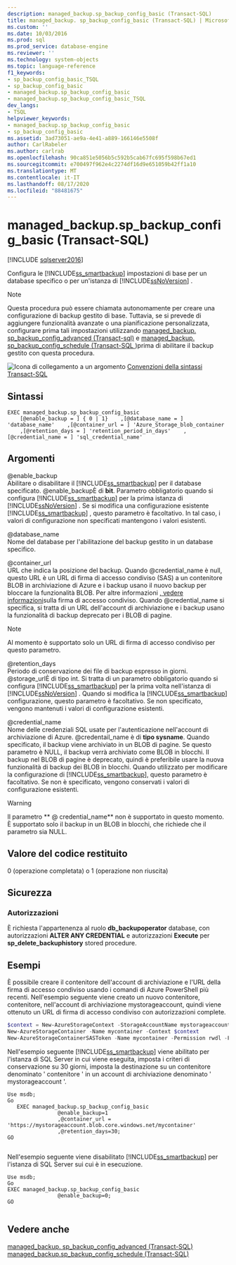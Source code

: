 ```yaml
---
description: managed_backup.sp_backup_config_basic (Transact-SQL)
title: managed_backup. sp_backup_config_basic (Transact-SQL) | Microsoft Docs
ms.custom: ''
ms.date: 10/03/2016
ms.prod: sql
ms.prod_service: database-engine
ms.reviewer: ''
ms.technology: system-objects
ms.topic: language-reference
f1_keywords:
- sp_backup_config_basic_TSQL
- sp_backup_config_basic
- managed_backup.sp_backup_config_basic
- managed_backup.sp_backup_config_basic_TSQL
dev_langs:
- TSQL
helpviewer_keywords:
- managed_backup.sp_backup_config_basic
- sp_backup_config_basic
ms.assetid: 3ad73051-ae9a-4e41-a889-166146e5508f
author: CarlRabeler
ms.author: carlrab
ms.openlocfilehash: 90ca851e5056b5c592b5cab67fc695f598b67ed1
ms.sourcegitcommit: e700497f962e4c2274df16d9e651059b42ff1a10
ms.translationtype: MT
ms.contentlocale: it-IT
ms.lasthandoff: 08/17/2020
ms.locfileid: "88481675"
---
```

# <a name="managed_backupsp_backup_config_basic-transact-sql"></a>managed_backup.sp_backup_config_basic (Transact-SQL)
[!INCLUDE [sqlserver2016](../../includes/applies-to-version/sqlserver2016.md)]

  Configura le [!INCLUDE[ss_smartbackup](../../includes/ss-smartbackup-md.md)] impostazioni di base per un database specifico o per un'istanza di [!INCLUDE[ssNoVersion](../../includes/ssnoversion-md.md)] .  
  
> [!NOTE]  
>  Questa procedura può essere chiamata autonomamente per creare una configurazione di backup gestito di base. Tuttavia, se si prevede di aggiungere funzionalità avanzate o una pianificazione personalizzata, configurare prima tali impostazioni utilizzando [managed_backup. sp_backup_config_advanced &#40;Transact-sql&#41;](../../relational-databases/system-stored-procedures/managed-backup-sp-backup-config-advanced-transact-sql.md) e [managed_backup. sp_backup_config_schedule &#40;Transact-SQL ](../../relational-databases/system-stored-procedures/managed-backup-sp-backup-config-schedule-transact-sql.md)&#41;prima di abilitare il backup gestito con questa procedura.  
   
 ![Icona di collegamento a un argomento](../../database-engine/configure-windows/media/topic-link.gif "Icona di collegamento a un argomento") [Convenzioni della sintassi Transact-SQL](../../t-sql/language-elements/transact-sql-syntax-conventions-transact-sql.md)  
  
## <a name="syntax"></a>Sintassi  
  
```Transact-SQL   
EXEC managed_backup.sp_backup_config_basic  
    [@enable_backup = ] { 0 | 1}    ,[@database_name = ] 'database_name'    ,[@container_url = ] 'Azure_Storage_blob_container  
    ,[@retention_days = ] 'retention_period_in_days'    ,[@credential_name = ] 'sql_credential_name'  
```  
  
##  <a name="arguments"></a><a name="Arguments"></a> Argomenti  
 @enable_backup  
 Abilitare o disabilitare il [!INCLUDE[ss_smartbackup](../../includes/ss-smartbackup-md.md)] per il database specificato. @enable_backupÈ di **bit**. Parametro obbligatorio quando si configura [!INCLUDE[ss_smartbackup](../../includes/ss-smartbackup-md.md)] per la prima istanza di [!INCLUDE[ssNoVersion](../../includes/ssnoversion-md.md)] . Se si modifica una configurazione esistente [!INCLUDE[ss_smartbackup](../../includes/ss-smartbackup-md.md)] , questo parametro è facoltativo. In tal caso, i valori di configurazione non specificati mantengono i valori esistenti.  
  
 @database_name  
 Nome del database per l'abilitazione del backup gestito in un database specifico.  
  
 @container_url  
 URL che indica la posizione del backup. Quando @credential_name è null, questo URL è un URL di firma di accesso condiviso (SAS) a un contenitore BLOB in archiviazione di Azure e i backup usano il nuovo backup per bloccare la funzionalità BLOB. Per altre informazioni [, vedere informazioni](https://azure.microsoft.com/documentation/articles/storage-dotnet-shared-access-signature-part-1/)sulla firma di accesso condiviso. Quando @credential_name si specifica, si tratta di un URL dell'account di archiviazione e i backup usano la funzionalità di backup deprecato per i BLOB di pagine.  
  
> [!NOTE]  
>  Al momento è supportato solo un URL di firma di accesso condiviso per questo parametro.  
  
 @retention_days  
 Periodo di conservazione dei file di backup espresso in giorni. @storage_urlÈ di tipo int. Si tratta di un parametro obbligatorio quando si configura [!INCLUDE[ss_smartbackup](../../includes/ss-smartbackup-md.md)] per la prima volta nell'istanza di [!INCLUDE[ssNoVersion](../../includes/ssnoversion-md.md)] . Quando si modifica la [!INCLUDE[ss_smartbackup](../../includes/ss-smartbackup-md.md)] configurazione, questo parametro è facoltativo. Se non specificato, vengono mantenuti i valori di configurazione esistenti.  
  
 @credential_name  
 Nome delle credenziali SQL usate per l'autenticazione nell'account di archiviazione di Azure. @credentail_name è di **tipo sysname**. Quando specificato, il backup viene archiviato in un BLOB di pagine. Se questo parametro è NULL, il backup verrà archiviato come BLOB in blocchi. Il backup nel BLOB di pagine è deprecato, quindi è preferibile usare la nuova funzionalità di backup dei BLOB in blocchi. Quando utilizzato per modificare la configurazione di [!INCLUDE[ss_smartbackup](../../includes/ss-smartbackup-md.md)], questo parametro è facoltativo. Se non è specificato, vengono conservati i valori di configurazione esistenti.  
  
> [!WARNING]
>  Il parametro ** \@ credential_name** non è supportato in questo momento. È supportato solo il backup in un BLOB in blocchi, che richiede che il parametro sia NULL.  
  
## <a name="return-code-value"></a>Valore del codice restituito  
 0 (operazione completata) o 1 (operazione non riuscita)  
  
## <a name="security"></a>Sicurezza  
  
### <a name="permissions"></a>Autorizzazioni  
 È richiesta l'appartenenza al ruolo **db_backupoperator** database, con autorizzazioni **ALTER ANY CREDENTIAL** e autorizzazioni **Execute** per **sp_delete_backuphistory** stored procedure.  
  
## <a name="examples"></a>Esempi  
 È possibile creare il contenitore dell'account di archiviazione e l'URL della firma di accesso condiviso usando i comandi di Azure PowerShell più recenti. Nell'esempio seguente viene creato un nuovo contenitore, contenitore, nell'account di archiviazione mystorageaccount, quindi viene ottenuto un URL di firma di accesso condiviso con autorizzazioni complete.  
  
```powershell  
$context = New-AzureStorageContext -StorageAccountName mystorageaccount -StorageAccountKey (Get-AzureStorageKey -StorageAccountName mystorageaccount).Primary  
New-AzureStorageContainer -Name mycontainer -Context $context  
New-AzureStorageContainerSASToken -Name mycontainer -Permission rwdl -FullUri -Context $context  
```  
  
 Nell'esempio seguente [!INCLUDE[ss_smartbackup](../../includes/ss-smartbackup-md.md)] viene abilitato per l'istanza di SQL Server in cui viene eseguita, imposta i criteri di conservazione su 30 giorni, imposta la destinazione su un contenitore denominato ' contenitore ' in un account di archiviazione denominato ' mystorageaccount '.  
  
```Transact-SQL 
Use msdb;  
Go  
   EXEC managed_backup.sp_backup_config_basic  
                @enable_backup=1  
                ,@container_url = 'https://mystorageaccount.blob.core.windows.net/mycontainer'  
                ,@retention_days=30;   
GO  
  
```
  
 Nell'esempio seguente viene disabilitato [!INCLUDE[ss_smartbackup](../../includes/ss-smartbackup-md.md)] per l'istanza di SQL Server sui cui è in esecuzione.  
  
```Transact-SQL  
Use msdb;  
Go  
EXEC managed_backup.sp_backup_config_basic  
                @enable_backup=0;  
GO  
  
```  
  
## <a name="see-also"></a>Vedere anche  
 [managed_backup. sp_backup_config_advanced &#40;Transact-SQL&#41;](../../relational-databases/system-stored-procedures/managed-backup-sp-backup-config-advanced-transact-sql.md)   
 [managed_backup.sp_backup_config_schedule &#40;Transact-SQL&#41;](../../relational-databases/system-stored-procedures/managed-backup-sp-backup-config-schedule-transact-sql.md)  
  
  
